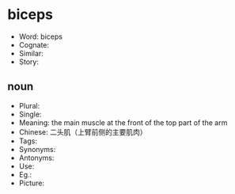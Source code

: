 # biceps

- Word: biceps
- Cognate: 
- Similar: 
- Story: 

## noun

- Plural: 
- Single: 
- Meaning: the main muscle at the front of the top part of the arm
- Chinese: 二头肌（上臂前侧的主要肌肉）
- Tags: 
- Synonyms: 
- Antonyms: 
- Use: 
- Eg.: 
- Picture: 

